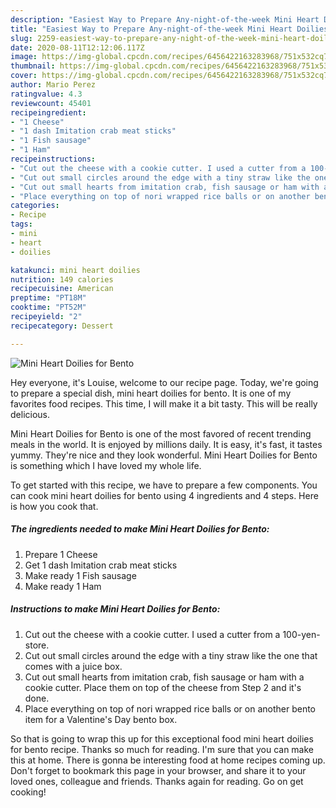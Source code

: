 ```yaml
---
description: "Easiest Way to Prepare Any-night-of-the-week Mini Heart Doilies for Bento"
title: "Easiest Way to Prepare Any-night-of-the-week Mini Heart Doilies for Bento"
slug: 2259-easiest-way-to-prepare-any-night-of-the-week-mini-heart-doilies-for-bento
date: 2020-08-11T12:12:06.117Z
image: https://img-global.cpcdn.com/recipes/6456422163283968/751x532cq70/mini-heart-doilies-for-bento-recipe-main-photo.jpg
thumbnail: https://img-global.cpcdn.com/recipes/6456422163283968/751x532cq70/mini-heart-doilies-for-bento-recipe-main-photo.jpg
cover: https://img-global.cpcdn.com/recipes/6456422163283968/751x532cq70/mini-heart-doilies-for-bento-recipe-main-photo.jpg
author: Mario Perez
ratingvalue: 4.3
reviewcount: 45401
recipeingredient:
- "1 Cheese"
- "1 dash Imitation crab meat sticks"
- "1 Fish sausage"
- "1 Ham"
recipeinstructions:
- "Cut out the cheese with a cookie cutter. I used a cutter from a 100-yen-store."
- "Cut out small circles around the edge with a tiny straw like the one that comes with a juice box."
- "Cut out small hearts from imitation crab, fish sausage or ham with a cookie cutter. Place them on top of the cheese from Step 2 and it&#39;s done."
- "Place everything on top of nori wrapped rice balls or on another bento item for a Valentine&#39;s Day bento box."
categories:
- Recipe
tags:
- mini
- heart
- doilies

katakunci: mini heart doilies 
nutrition: 149 calories
recipecuisine: American
preptime: "PT18M"
cooktime: "PT52M"
recipeyield: "2"
recipecategory: Dessert

---
```



![Mini Heart Doilies for Bento](https://img-global.cpcdn.com/recipes/6456422163283968/751x532cq70/mini-heart-doilies-for-bento-recipe-main-photo.jpg)

Hey everyone, it's Louise, welcome to our recipe page. Today, we're going to prepare a special dish, mini heart doilies for bento. It is one of my favorites food recipes. This time, I will make it a bit tasty. This will be really delicious.

Mini Heart Doilies for Bento is one of the most favored of recent trending meals in the world. It is enjoyed by millions daily. It is easy, it's fast, it tastes yummy. They're nice and they look wonderful. Mini Heart Doilies for Bento is something which I have loved my whole life.




To get started with this recipe, we have to prepare a few components. You can cook mini heart doilies for bento using 4 ingredients and 4 steps. Here is how you cook that.

<!--inarticleads1-->

##### The ingredients needed to make Mini Heart Doilies for Bento:

1. Prepare 1 Cheese
1. Get 1 dash Imitation crab meat sticks
1. Make ready 1 Fish sausage
1. Make ready 1 Ham




<!--inarticleads2-->

##### Instructions to make Mini Heart Doilies for Bento:

1. Cut out the cheese with a cookie cutter. I used a cutter from a 100-yen-store.
1. Cut out small circles around the edge with a tiny straw like the one that comes with a juice box.
1. Cut out small hearts from imitation crab, fish sausage or ham with a cookie cutter. Place them on top of the cheese from Step 2 and it&#39;s done.
1. Place everything on top of nori wrapped rice balls or on another bento item for a Valentine&#39;s Day bento box.




So that is going to wrap this up for this exceptional food mini heart doilies for bento recipe. Thanks so much for reading. I'm sure that you can make this at home. There is gonna be interesting food at home recipes coming up. Don't forget to bookmark this page in your browser, and share it to your loved ones, colleague and friends. Thanks again for reading. Go on get cooking!
